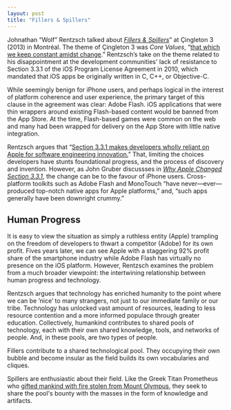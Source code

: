 ```yaml
---
layout: post
title: "Fillers & Spillers"
---
```


Johnathan “Wolf” Rentzsch talked about [*Fillers & Spillers*](https://vimeo.com/80646309)” at Çingleton 3 (2013) in Montréal. The theme of Çingleton 3 was *Core Values*, “[that which we keep constant amidst change](https://web.archive.org/web/20130817113219/http://cingleton.com/).” Rentzsch’s take on the theme related to his disappointment at the development communities' lack of resistance to Section 3.3.1 of the iOS Program License Agreement in 2010, which mandated that iOS apps be originally written in C, C++, or Objective-C. 

While seemingly benign for iPhone users, and perhaps logical in the interest of platform coherence and user experience, the primary target of this clause in the agreement was clear: Adobe Flash. iOS applications that were thin wrappers around existing Flash-based content would be banned from the App Store. At the time, Flash-based games were common on the web and many had  been wrapped for delivery on the App Store with little native integration.

Rentzsch argues that “[Section 3.3.1 makes developers wholly reliant on Apple for software engineering innovation.](http://rentzsch.tumblr.com/post/592949476/c4-release)” That, limiting the choices developers have stunts foundational progress, and the process of discovery and invention. However, as John Gruber discussses in [*Why Apple Changed Section 3.3.1*](http://daringfireball.net/2010/04/why_apple_changed_section_331), the change can be to the favour of iPhone users. Cross-platform toolkits such as Adobe Flash and MonoTouch “have never—ever—produced top-notch native apps for Apple platforms,” and, “such apps generally have been downright crummy.”

## Human Progress

It is easy to view the situation as simply a ruthless entity (Apple) trampling on the freedom of developers to thwart a competitor (Adobe) for its own profit. Fives years later, we can see Apple with a staggering 92% profit share of the smartphone industry while Adobe Flash has virtually no presence on the iOS platform. However, Rentzsch examines the problem from a much broader viewpoint: the intertwining relationship between human progress and technology.

Rentzsch argues that technology has enriched humanity to the point where we can be ’nice’ to many strangers, not just to our immediate family or our tribe. Technology has unlocked vast amount of resources, leading to less resource contention and a more informed populace through greater education. 
Collectively, humankind contributes to shared pools of technology, each with their own shared knowledge, tools, and networks of people. And, in these pools, are two types of people.

Fillers contribute to a shared technological pool. They occupying their own bubble and become insular as the field builds its own vocabularies and cliques.

Spillers are enthusiastic about their field. Like the Greek Titan Prometheus who [gifted mankind with fire stolen from Mount Olympus](https://en.wikipedia.org/wiki/Prometheus), they seek to share the pool's bounty with the masses in the form of knowledge and artifacts.

